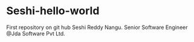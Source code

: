 # Seshi-hello-world
First repository on git hub
Seshi Reddy Nangu. Senior Software Engineer @Jda Software Pvt Ltd.
